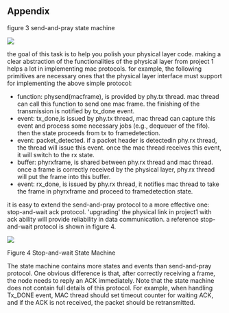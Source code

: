 ## Appendix

figure 3 send-and-pray state machine

![](RackMultipart20220302-4-19oxl2x_html_35ba30d4cd80dca2.png)

the goal of this task is to help you polish your physical layer code. making a clear abstraction of the functionalities of the physical layer from project 1 helps a lot in implementing mac protocols. for example, the following primitives are necessary ones that the physical layer interface must support for implementing the above simple protocol:

- function: physend(macframe), is provided by phy.tx thread. mac thread can call this function to send one mac frame. the finishing of the transmission is notified by tx\_done event.
- event: tx\_done,is issued by phy.tx thread, mac thread can capture this event and process some necessary jobs (e.g., dequeuer of the fifo). then the state proceeds from tx to framedetection.
- event: packet\_detected. if a packet header is detectedin phy.rx thread, the thread will issue this event. once the mac thread receives this event, it will switch to the rx state.
- buffer: phyrxframe, is shared between phy.rx thread and mac thread. once a frame is correctly received by the physical layer, phy.rx thread will put the frame into this buffer.
- event: rx\_done, is issued by phy.rx thread, it notifies mac thread to take the frame in phyrxframe and proceed to framedetection state.

it is easy to extend the send-and-pray protocol to a more effective one: stop-and-wait ack protocol. 'upgrading' the physical link in project1 with ack ability will provide reliability in data communication. a reference stop-and-wait protocol is shown in figure 4.

![](RackMultipart20220302-4-19oxl2x_html_4baae2d3e9586ef1.png)

Figure 4 Stop-and-wait State Machine

The state machine contains more states and events than send-and-pray protocol. One obvious difference is that, after correctly receiving a frame, the node needs to reply an ACK immediately. Note that the state machine does not contain full details of this protocol. For example, when handling Tx\_DONE event, MAC thread should set timeout counter for waiting ACK, and if the ACK is not received, the packet should be retransmitted.
